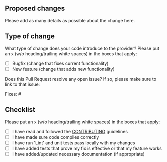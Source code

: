 ## Proposed changes

Please add as many details as possible about the change here. 

## Type of change

What type of change does your code introduce to the provider? Please put an `x` (w/o heading/trailing white spaces) 
in the boxes that apply:

- [ ] Bugfix (change that fixes current functionality)
- [ ] New feature (change that adds new functionality)

Does this Pull Request resolve any open issue? If so, please make sure to link to that issue:

Fixes: #

## Checklist

Please put an `x` (w/o heading/trailing white spaces) in the boxes that apply:

- [ ] I have read and followed the [CONTRIBUTING](/CONTRIBUTING.md) guidelines
- [ ] I have made sure code compiles correctly
- [ ] I have run 'Lint' and unit tests pass locally with my changes
- [ ] I have added tests that prove my fix is effective or that my feature works
- [ ] I have added/updated necessary documentation (if appropriate)